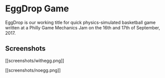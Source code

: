 # EggDrop Game

EggDrop is our working title for quick physics-simulated basketball
game written at a Philly Game Mechanics Jam on the 16th and 17th of
September, 2017.

## Screenshots

[[screenshots/withegg.png]]

[[screenshots/noegg.png]]

